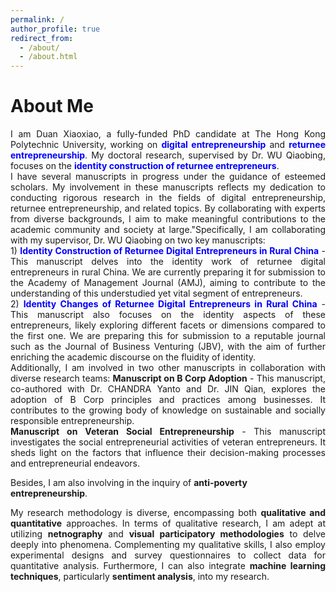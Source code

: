 ```yaml
---
permalink: /
author_profile: true
redirect_from: 
  - /about/
  - /about.html
---
```



About Me
======
<div style="text-align: justify;">  
I am Duan Xiaoxiao, a fully-funded PhD candidate at The Hong Kong Polytechnic University, working on <span style="color: blue;"><strong>digital entrepreneurship</strong></span> and <span style="color: blue;"><strong>returnee entrepreneurship</strong></span>. My doctoral research, supervised by Dr. WU Qiaobing, focuses on the <span style="color: blue;"><strong>identity construction of returnee entrepreneurs</strong></span>. 
</div>

<div style="text-align: justify;"> 
I have several manuscripts in progress under the guidance of esteemed scholars.  My involvement in these manuscripts reflects my dedication to conducting rigorous research in the fields of digital entrepreneurship, returnee entrepreneurship, and related topics. By collaborating with experts from diverse backgrounds, I aim to make meaningful contributions to the academic community and society at large."Specifically, I am collaborating with my supervisor, Dr. WU Qiaobing on two key manuscripts:
</div>

<div style="text-align: justify;"> 
1) <strong><span style="color: blue;">Identity Construction of Returnee Digital Entrepreneurs in Rural China</span></strong> - This manuscript delves into the identity work of returnee digital entrepreneurs in rural China. We are currently preparing it for submission to the Academy of Management Journal (AMJ), aiming to contribute to the understanding of this understudied yet vital segment of entrepreneurs.
</div>
<div style="text-align: justify;"> 
2) <strong><span style="color: blue;">Identity Changes of Returnee Digital Entrepreneurs in Rural China</span></strong> - This manuscript also focuses on the identity aspects of these entrepreneurs, likely exploring different facets or dimensions compared to the first one. We are preparing this for submission to a reputable journal such as the Journal of Business Venturing (JBV), with the aim of further enriching the academic discourse on the fluidity of identity.
</div>

<div style="text-align: justify;"> 
Additionally, I am involved in two other manuscripts in collaboration with diverse research teams:
<strong>Manuscript on B Corp Adoption</strong> - This manuscript, co-authored with Dr. CHANDRA Yanto and Dr. JIN Qian, explores the adoption of B Corp principles and practices among businesses. It contributes to the growing body of knowledge on sustainable and socially responsible entrepreneurship.
</div>
<div style="text-align: justify;"> 
<strong>Manuscript on Veteran Social Entrepreneurship</strong> - This manuscript investigates the social entrepreneurial activities of veteran entrepreneurs. It sheds light on the factors that influence their decision-making processes and entrepreneurial endeavors.
</div>

Besides, I am also involving  in the inquiry of <strong>anti-poverty entrepreneurship</strong>.

<div style="text-align: justify;"> 
My research methodology is diverse, encompassing both <strong>qualitative and quantitative</strong> approaches. In terms of qualitative research, I am adept at utilizing <strong>netnography</strong> and <strong>visual participatory  methodologies</strong> to delve deeply into phenomena. Complementing my qualitative skills, I also employ experimental designs and survey questionnaires to collect data for quantitative analysis. Furthermore, I can also integrate <strong>machine learning techniques</strong>, particularly <strong>sentiment analysis</strong>, into my research.
</div>
